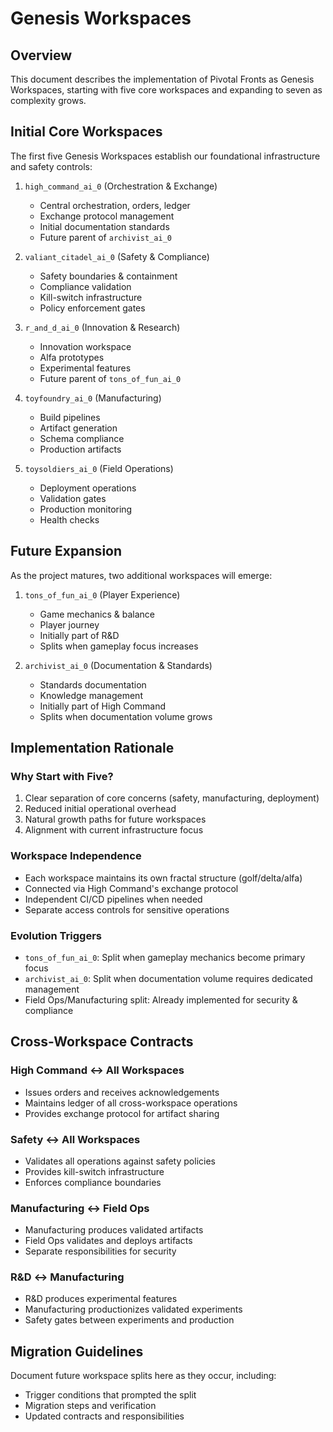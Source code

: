 # Genesis Workspaces

## Overview

This document describes the implementation of Pivotal Fronts as Genesis Workspaces, starting with five core workspaces and expanding to seven as complexity grows.

## Initial Core Workspaces

The first five Genesis Workspaces establish our foundational infrastructure and safety controls:

1. `high_command_ai_0` (Orchestration & Exchange)
   - Central orchestration, orders, ledger
   - Exchange protocol management
   - Initial documentation standards
   - Future parent of `archivist_ai_0`

2. `valiant_citadel_ai_0` (Safety & Compliance)
   - Safety boundaries & containment
   - Compliance validation
   - Kill-switch infrastructure
   - Policy enforcement gates

3. `r_and_d_ai_0` (Innovation & Research)
   - Innovation workspace
   - Alfa prototypes
   - Experimental features
   - Future parent of `tons_of_fun_ai_0`

4. `toyfoundry_ai_0` (Manufacturing)
   - Build pipelines
   - Artifact generation
   - Schema compliance
   - Production artifacts

5. `toysoldiers_ai_0` (Field Operations)
   - Deployment operations
   - Validation gates
   - Production monitoring
   - Health checks

## Future Expansion

As the project matures, two additional workspaces will emerge:

1. `tons_of_fun_ai_0` (Player Experience)
   - Game mechanics & balance
   - Player journey
   - Initially part of R&D
   - Splits when gameplay focus increases

2. `archivist_ai_0` (Documentation & Standards)
   - Standards documentation
   - Knowledge management
   - Initially part of High Command
   - Splits when documentation volume grows

## Implementation Rationale

### Why Start with Five?

1. Clear separation of core concerns (safety, manufacturing, deployment)
2. Reduced initial operational overhead
3. Natural growth paths for future workspaces
4. Alignment with current infrastructure focus

### Workspace Independence

- Each workspace maintains its own fractal structure (golf/delta/alfa)
- Connected via High Command's exchange protocol
- Independent CI/CD pipelines when needed
- Separate access controls for sensitive operations

### Evolution Triggers

- `tons_of_fun_ai_0`: Split when gameplay mechanics become primary focus
- `archivist_ai_0`: Split when documentation volume requires dedicated management
- Field Ops/Manufacturing split: Already implemented for security & compliance

## Cross-Workspace Contracts

### High Command ↔ All Workspaces

- Issues orders and receives acknowledgements
- Maintains ledger of all cross-workspace operations
- Provides exchange protocol for artifact sharing

### Safety ↔ All Workspaces

- Validates all operations against safety policies
- Provides kill-switch infrastructure
- Enforces compliance boundaries

### Manufacturing ↔ Field Ops

- Manufacturing produces validated artifacts
- Field Ops validates and deploys artifacts
- Separate responsibilities for security

### R&D ↔ Manufacturing

- R&D produces experimental features
- Manufacturing productionizes validated experiments
- Safety gates between experiments and production

## Migration Guidelines

Document future workspace splits here as they occur, including:

- Trigger conditions that prompted the split
- Migration steps and verification
- Updated contracts and responsibilities
